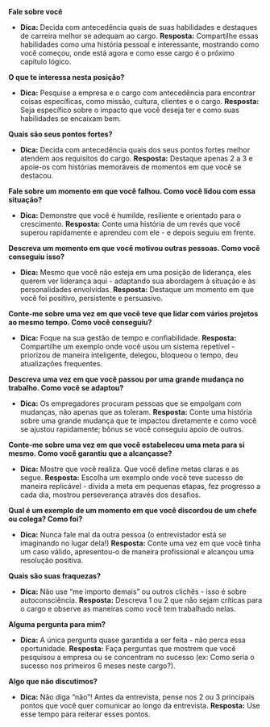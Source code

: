 **Fale sobre você** 
- **Dica:** Decida com antecedência quais de suas habilidades e destaques de carreira melhor se adequam ao cargo. 
**Resposta:** Compartilhe essas habilidades como uma história pessoal e interessante, mostrando como você começou, onde está agora e como esse cargo é o próximo capítulo lógico.

**O que te interessa nesta posição?** 
- **Dica:** Pesquise a empresa e o cargo com antecedência para encontrar coisas específicas, como missão, cultura, clientes e o cargo. 
**Resposta:** Seja específico sobre o impacto que você deseja ter e como suas habilidades se encaixam bem.

**Quais são seus pontos fortes?** 
- **Dica:** Decida com antecedência quais dos seus pontos fortes melhor atendem aos requisitos do cargo. 
**Resposta:** Destaque apenas 2 a 3 e apoie-os com histórias memoráveis de momentos em que você se destacou.

**Fale sobre um momento em que você falhou. Como você lidou com essa situação?** 
- **Dica:** Demonstre que você é humilde, resiliente e orientado para o crescimento. 
**Resposta:** Conte uma história de um revés que você superou rapidamente e aprendeu com ele - e depois seguiu em frente.

**Descreva um momento em que você motivou outras pessoas. Como você conseguiu isso?** 
- **Dica:** Mesmo que você não esteja em uma posição de liderança, eles querem ver liderança aqui - adaptando sua abordagem à situação e às personalidades envolvidas. 
**Resposta:** Destaque um momento em que você foi positivo, persistente e persuasivo.

**Conte-me sobre uma vez em que você teve que lidar com vários projetos ao mesmo tempo. Como você conseguiu?** 
- **Dica:** Foque na sua gestão de tempo e confiabilidade. 
**Resposta:** Compartilhe um exemplo onde você usou um sistema repetível - priorizou de maneira inteligente, delegou, bloqueou o tempo, deu atualizações frequentes.

**Descreva uma vez em que você passou por uma grande mudança no trabalho. Como você se adaptou?** 
- **Dica:** Os empregadores procuram pessoas que se empolgam com mudanças, não apenas que as toleram. 
**Resposta:** Conte uma história sobre uma grande mudança que te impactou diretamente e como você se ajustou rapidamente; bônus se você conseguiu apoio de outros.

**Conte-me sobre uma vez em que você estabeleceu uma meta para si mesmo. Como você garantiu que a alcançasse?** 
- **Dica:** Mostre que você realiza. Que você define metas claras e as segue. 
**Resposta:** Escolha um exemplo onde você teve sucesso de maneira replicável - divida a meta em pequenas etapas, fez progresso a cada dia, mostrou perseverança através dos desafios.

**Qual é um exemplo de um momento em que você discordou de um chefe ou colega? Como foi?**
- **Dica:** Nunca fale mal da outra pessoa (o entrevistador está se imaginando no lugar dela!) 
**Resposta:** Conte uma vez em que você tinha um caso válido, apresentou-o de maneira profissional e alcançou uma resolução positiva.

**Quais são suas fraquezas?** 
- **Dica:** Não use “me importo demais” ou outros clichês - isso é sobre autoconsciência. 
**Resposta:** Descreva 1 ou 2 que não sejam críticas para o cargo e observe as maneiras como você tem trabalhado nelas.

**Alguma pergunta para mim?** 
- **Dica:** A única pergunta quase garantida a ser feita - não perca essa oportunidade. 
**Resposta:** Faça perguntas que mostrem que você pesquisou a empresa ou se concentram no sucesso (ex: Como seria o sucesso nos primeiros 6 meses neste cargo?).

**Algo que não discutimos?** 
- **Dica:** Não diga “não”! Antes da entrevista, pense nos 2 ou 3 principais pontos que você quer comunicar ao longo da entrevista. 
**Resposta:** Use esse tempo para reiterar esses pontos.